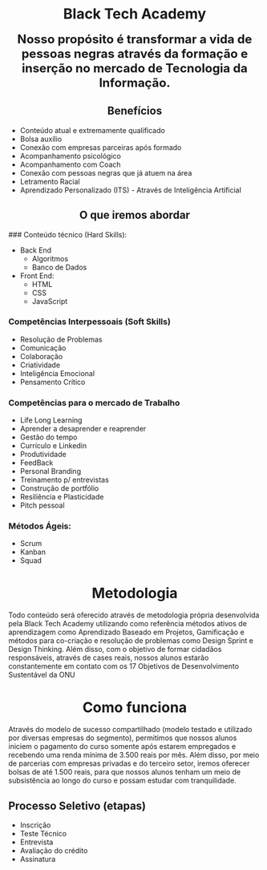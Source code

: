 
<center> <h1>Black Tech Academy</h1> </center>
  
 

<center> <b><font size="5">Nosso propósito é transformar a vida de pessoas negras através da formação e inserção no mercado de Tecnologia da Informação.</font></b> </center>

  
<center> <h2>Benefícios</h2> </center>

- Conteúdo atual e extremamente qualificado
- Bolsa auxílio
- Conexão com empresas parceiras após formado
- Acompanhamento psicológico
- Acompanhamento com Coach
- Conexão com pessoas negras que já atuem na área
- Letramento Racial
- Aprendizado Personalizado (ITS) - Através de Inteligência Artificial

  
<center> <h2>O que iremos abordar</h2> </center>
###  Conteúdo técnico (Hard Skills):

- Back End
	- Algoritmos
	- Banco de Dados
- Front End:
	- HTML
	- CSS
	- JavaScript


###  Competências Interpessoais (Soft Skills)

- Resolução de Problemas
- Comunicação
- Colaboração
- Criatividade
- Inteligência Emocional
- Pensamento Crítico

  

###  Competências para o mercado de Trabalho

- Life Long Learning
- Aprender a desaprender e reaprender
- Gestão do tempo
- Currículo e Linkedin
- Produtividade
- FeedBack
- Personal Branding
- Treinamento p/ entrevistas
- Construção de portfólio
- Resiliência e Plasticidade
- Pitch pessoal


###  Métodos Ágeis:
- Scrum
- Kanban
- Squad

<center> <h1>Metodologia</h1> </center>

Todo conteúdo será oferecido através de metodologia própria desenvolvida pela Black Tech Academy utilizando como referência métodos ativos de aprendizagem como Aprendizado Baseado em Projetos, Gamificação e métodos para co-criação e resolução de problemas como Design Sprint e Design Thinking. Além disso, com o objetivo de formar cidadãos responsáveis, através de cases reais, nossos alunos estarão constantemente em contato com os 17 Objetivos de Desenvolvimento Sustentável da ONU

  
<center> <h1>Como funciona</h1> </center>

Através do modelo de sucesso compartilhado (modelo testado e utilizado por diversas empresas do segmento), permitimos que nossos alunos iniciem o pagamento do curso somente após estarem empregados e recebendo uma renda mínima de 3.500 reais por mês. Além disso, por meio de parcerias com empresas privadas e do terceiro setor, iremos oferecer bolsas de até 1.500 reais, para que nossos alunos tenham um meio de subsistência ao longo do curso e possam estudar com tranquilidade.

## Processo Seletivo (etapas)
- Inscrição
- Teste Técnico
- Entrevista
- Avaliação do crédito
- Assinatura

